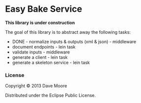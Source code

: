 # Easy Bake Service #

__This library is under construction__

The goal of this library is to abstract away the following tasks:
  * DONE - normalize inputs & outputs (xml & json) - middleware
  * document endpoints - lein task
  * validate inputs - middleware
  * generate a client - lein task
  * generate a skeleton service - lein task

### License ###

Copyright © 2013 Dave Moore

Distributed under the Eclipse Public License.
